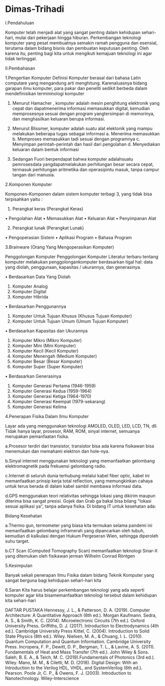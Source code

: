 # Dimas-Trihadi
I.Pendahuluan

Komputer telah menjadi alat yang sangat penting dalam kehidupan sehari-hari, mulai dari pekerjaan hingga hiburan. Perkembangan teknologi komputer yang pesat membuatnya semakin ramah pengguna dan esensial, terutama dalam bidang bisnis dan pembuatan keputusan penting. Oleh karena itu, penting bagi kita untuk mengikuti kemajuan teknologi ini agar tidak tertinggal.

II.Pembahasan

1.Pengertian Komputer
 Definisi Komputer berasal dari bahasa Latin computare yang mengandung arti menghitung. Karenaluasnya bidang garapan ilmu komputer, para pakar dan peneliti sedikit berbeda dalam mendefinisikan termininologi komputer
 
1. Menurut Hamacher , komputer adalah mesin penghitung elektronik yang cepat dan dapatmenerima informasi memasukkan digital, kemudian memprosesnya sesuai dengan program yangtersimpan di memorinya, dan menghasilkan keluaran berupa informasi.
 
2. Menurut Blissmer, komputer adalah suatu alat elektonik yang mampu melakukan beberapa tugas sebagai informasi
a. Menerima memasukkan
b. Memproses memasukkan tadi sesuai dengan programnya
c. Menyimpan perintah-perintah dan hasil dari pengolahan
d. Menyediakan keluaran dalam bentuk informasi
 
3. Sedangan Fuori berpendapat bahwa komputer adalahsuatu pemrosesdata yangdapatmelakukan perhitungan besar secara cepat, termasuk perhitungan aritmetika dan operasipintu masuk, tanpa campur tangan dari manusia.

2.Komponen Komputer

Komponen-Komponen dalam sistem komputer terbagi 3, yang tidak bisa terpisahkan yaitu :

1. Perangkat keras (Perangkat Keras)
 
• Pengolahan Alat
• Memasukkan Alat
• Keluaran Alat
• Penyimpanan Alat
 
2. Perangkat lunak (Perangkat Lunak)

• Pengoperasian Sistem
• Aplikasi Program
• Bahasa Program

3.Brainware (Orang Yang Mengoperasikan Komputer)
 
Penggolongan Komputer
Penggolongan Komputer Literatur terbaru tentang komputer melakukan penggolongankomputer berdasarkan tigal hal: data yang diolah, penggunaan, kapasitas / ukurannya, dan generasinya.

• Berdasarkan Data Yang Diolah
 
1. Komputer Analog
2. Komputer Digital
3. Komputer Hibrida
 
• Berdasarkan Penggunannya
 
1. Komputer Untuk Tujuan Khusus (Khusus Tujuan Komputer)
2. Komputer Untuk Tujuan Umum (Umum Tujuan Komputer)
 
• Berdasarkan Kapasitas dan Ukurannya
 
1. Komputer Mikro (Mikro Komputer)
2. Komputer Mini (Mini Komputer)
3. Komputer Kecil (Kecil Komputer)
4. Komputer Menengah (Medium Komputer)
5. Komputer Besar (Besar Komputer)
6. Komputer Super (Super Komputer)
 
• Berdasarkan Generasinya
 
1. Komputer Generasi Pertama (1946-1959)
2. Komputer Generasi Kedua (1959-1964)
3. Komputer Generasi Ketiga (1964-1970)
4. Komputer Generasi Keempat (1979-sekarang)
5. Komputer Generasi Kelima

4.Penerapan Fisika Dalam Ilmu Komputer

Layar ada yang menggunakan teknologi AMOLED, OLED, LED, LCD, TN, dll. Tidak hanya layar, prosesor, RAM, ROM, sinyal internet, semuanya merupakan pemanfaatan fisika.

a.Prosesor terdiri dari transistor, transistor bisa ada karena fisikawan bisa menemukan dan memahami elektron dan hole-nya.

b.Sinyal internet menggunakan teknologi yang memanfaatkan gelombang elektromagnetik pada frekuensi gelombang radio.

c.Internet di seluruh dunia terhubung melalui kabel fiber optic, kabel ini memanfaatkan prinsip kerja total reflection, yang memungkinkan cahaya untuk terus berada di dalam kabel sambil membawa informasi data.

d.GPS menggunakan teori relativitas sehingga lokasi yang dikirim maupun diterima bisa sangat presisi. Gojek dan Grab ga bakal bisa bilang "lokasi sesuai aplikasi ya", tanpa adanya fisika.
Di bidang IT untuk kesehatan ada:

Bidang Kesehatan

a.Thermo gun, termometer yang biasa kita termukan selama pandemi ini memanfaatkan gelombang inframerah yang dipancarkan oleh tubuh, kemudian di kalkulasi dengan Hukum Pergeseran Wien, sehingga diperoleh suhu target.

b.CT Scan (Computed Tomography Scan) memanfaatkan teknologi Sinar-X yang ditemukan oleh fisikawan jerman Wilhelm Conrad Röntgen

5.Kesimpulan

Banyak sekali penerapan Ilmu Fisika dalam bidang Teknik Komputer yang sangat berguna bagi kehidupan sehari-hari kita

6.Saran
Kita harus belajar perkembangan teknologi yang ada seperti komputer agar kita bisamemanfaatkan teknologi tersebut dalam kehidupan kita sehari-hari
 
 
 
 
 
DAFTAR PUSTAKA
Hennessy, J. L., & Patterson, D. A. (2019). Computer Architecture: A Quantitative Approach (6th ed.). Morgan Kaufmann.
Sedra, A. S., & Smith, K. C. (2014). Microelectronic Circuits (7th ed.). Oxford University Press.
Griffiths, D. J. (2017). Introduction to Electrodynamics (4th ed.). Cambridge University Press
Kittel, C. (2004). Introduction to Solid State Physics (8th ed.). Wiley.
Nielsen, M. A., & Chuang, I. L. (2010). Quantum Computation and Quantum Information. Cambridge University Press.
Incropera, F. P., Dewitt, D. P., Bergman, T. L., & Lavine, A. S. (2011). Fundamentals of Heat and Mass Transfer (7th ed.). John Wiley & Sons.
Saleh, B. E. A., & Teich, M. C. (2019).Fundamentals of Photonics (3rd ed.). Wiley.
Mano, M. M., & Ciletti, M. D. (2018). Digital Design: With an Introduction to the Verilog HDL, VHDL, and SystemVerilog (6th ed.). Pearson.
Poole Jr, C. P., & Owens, F. J. (2003). Introduction to Nanotechnology. Wiley-Interscience

